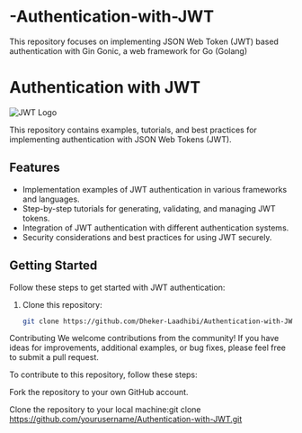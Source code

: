 # -Authentication-with-JWT
This repository focuses on implementing JSON Web Token (JWT) based authentication with Gin Gonic, a web framework for Go (Golang)
# Authentication with JWT

![JWT Logo](https://jwt.io/img/pic_logo.svg)

This repository contains examples, tutorials, and best practices for implementing authentication with JSON Web Tokens (JWT).

## Features

- Implementation examples of JWT authentication in various frameworks and languages.
- Step-by-step tutorials for generating, validating, and managing JWT tokens.
- Integration of JWT authentication with different authentication systems.
- Security considerations and best practices for using JWT securely.

## Getting Started

Follow these steps to get started with JWT authentication:

1. Clone this repository:

   ```bash
   git clone https://github.com/Dheker-Laadhibi/Authentication-with-JWT.git
Contributing
We welcome contributions from the community! If you have ideas for improvements, additional examples, or bug fixes, please feel free to submit a pull request.

To contribute to this repository, follow these steps:

Fork the repository to your own GitHub account.

Clone the repository to your local machine:git clone https://github.com/yourusername/Authentication-with-JWT.git
